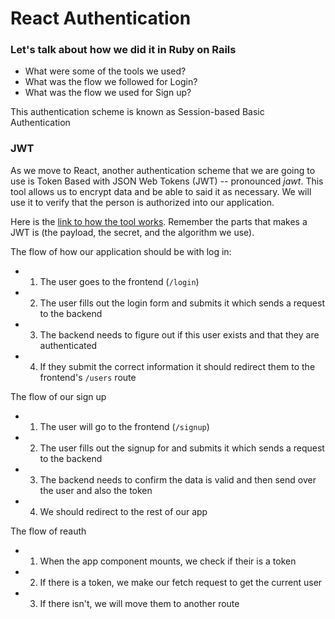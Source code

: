 # React Authentication

### Let's talk about how we did it in Ruby on Rails

- What were some of the tools we used?
- What was the flow we followed for Login?
- What was the flow we used for Sign up?

This authentication scheme is known as Session-based Basic Authentication

### JWT
As we move to React, another authentication scheme that we are going to use is
Token Based with JSON Web Tokens (JWT) -- pronounced *jawt*. This tool allows us
to encrypt data and be able to said it as necessary. We will use it to verify that
the person is authorized into our application.

Here is the [link to how the tool works](https://jwt.io/). Remember the parts that
makes a JWT is (the payload, the secret, and the algorithm we use).

The flow of how our application should be with log in:
- 1) The user goes to the frontend (`/login`)
- 2) The user fills out the login form and submits it which sends a request to the backend
- 3) The backend needs to figure out if this user exists and that they are authenticated
- 4) If they submit the correct information it should redirect them to the frontend's `/users` route

The flow of our sign up
- 1) The user will go to the frontend (`/signup`)
- 2) The user fills out the signup for and submits it which sends a request to the backend
- 3) The backend needs to confirm the data is valid and then send over the user and also the token
- 4) We should redirect to the rest of our app

The flow of reauth
- 1) When the app component mounts, we check if their is a token
- 2) If there is a token, we make our fetch request to get the current user
- 3) If there isn't, we will move them to another route
